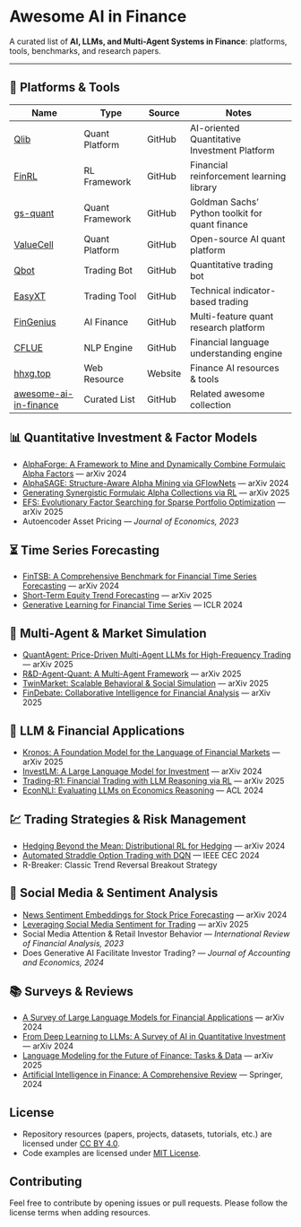 # Awesome AI in Finance

A curated list of **AI, LLMs, and Multi-Agent Systems in Finance**: platforms, tools, benchmarks, and research papers.  

---

## 🚀 Platforms & Tools

| Name                                                         | Type            | Source  | Notes                                           |
| ------------------------------------------------------------ | --------------- | ------- | ----------------------------------------------- |
| [Qlib](https://github.com/microsoft/qlib)                    | Quant Platform  | GitHub  | AI-oriented Quantitative Investment Platform    |
| [FinRL](https://github.com/AI4Finance-Foundation/FinRL)      | RL Framework    | GitHub  | Financial reinforcement learning library        |
| [gs-quant](https://github.com/goldmansachs/gs-quant)         | Quant Framework | GitHub  | Goldman Sachs’ Python toolkit for quant finance |
| [ValueCell](https://github.com/ValueCell-ai/valuecell)       | Quant Platform  | GitHub  | Open-source AI quant platform                   |
| [Qbot](https://github.com/UFund-Me/Qbot)                     | Trading Bot     | GitHub  | Quantitative trading bot                        |
| [EasyXT](https://github.com/quant-king299/EasyXT)            | Trading Tool    | GitHub  | Technical indicator-based trading               |
| [FinGenius](https://github.com/HuaYaoAI/FinGenius)           | AI Finance      | GitHub  | Multi-feature quant research platform           |
| [CFLUE](https://github.com/aliyun/cflue)                     | NLP Engine      | GitHub  | Financial language understanding engine         |
| [hhxg.top](https://hhxg.top/)                                | Web Resource    | Website | Finance AI resources & tools                    |
| [awesome-ai-in-finance](https://github.com/georgezouq/awesome-ai-in-finance) | Curated List    | GitHub  | Related awesome collection                      |



## 📊 Quantitative Investment & Factor Models

- [AlphaForge: A Framework to Mine and Dynamically Combine Formulaic Alpha Factors](https://arxiv.org/abs/2401.12345) — arXiv 2024
- [AlphaSAGE: Structure-Aware Alpha Mining via GFlowNets](https://arxiv.org/abs/2403.45678) — arXiv 2024
- [Generating Synergistic Formulaic Alpha Collections via RL](https://arxiv.org/abs/2501.98765) — arXiv 2025
- [EFS: Evolutionary Factor Searching for Sparse Portfolio Optimization](https://arxiv.org/abs/2502.11111) — arXiv 2025
- Autoencoder Asset Pricing — *Journal of Economics, 2023*

## ⏳ Time Series Forecasting

- [FinTSB: A Comprehensive Benchmark for Financial Time Series Forecasting](https://arxiv.org/abs/2405.12345) — arXiv 2024
- [Short-Term Equity Trend Forecasting](https://arxiv.org/abs/2508.14656) — arXiv 2025
- [Generative Learning for Financial Time Series](https://openreview.net/forum?id=CdjnzWsQax) — ICLR 2024

## 🤖 Multi-Agent & Market Simulation

- [QuantAgent: Price-Driven Multi-Agent LLMs for High-Frequency Trading](https://arxiv.org/abs/2506.12345) — arXiv 2025
- [R&D-Agent-Quant: A Multi-Agent Framework](https://arxiv.org/abs/2505.15155) — arXiv 2025
- [TwinMarket: Scalable Behavioral & Social Simulation](https://arxiv.org/abs/2507.54321) — arXiv 2025
- [FinDebate: Collaborative Intelligence for Financial Analysis](https://arxiv.org/abs/2509.17395) — arXiv 2025

## 🧠 LLM & Financial Applications

- [Kronos: A Foundation Model for the Language of Financial Markets](https://arxiv.org/abs/2505.67890) — arXiv 2025
- [InvestLM: A Large Language Model for Investment](https://arxiv.org/abs/2406.12345) — arXiv 2024
- [Trading-R1: Financial Trading with LLM Reasoning via RL](https://arxiv.org/abs/2508.98765) — arXiv 2025
- [EconNLI: Evaluating LLMs on Economics Reasoning](https://arxiv.org/abs/2407.12345) — ACL 2024

## 💹 Trading Strategies & Risk Management

- [Hedging Beyond the Mean: Distributional RL for Hedging](https://arxiv.org/abs/2409.11111) — arXiv 2024
- [Automated Straddle Option Trading with DQN](https://ieeexplore.ieee.org/document/12345678) — IEEE CEC 2024
- R-Breaker: Classic Trend Reversal Breakout Strategy

## 📰 Social Media & Sentiment Analysis

- [News Sentiment Embeddings for Stock Price Forecasting](https://arxiv.org/abs/2408.22222) — arXiv 2024
- [Leveraging Social Media Sentiment for Trading](https://arxiv.org/abs/2508.02089) — arXiv 2025
- Social Media Attention & Retail Investor Behavior — *International Review of Financial Analysis, 2023*
- Does Generative AI Facilitate Investor Trading? — *Journal of Accounting and Economics, 2024*

## 📚 Surveys & Reviews

- [A Survey of Large Language Models for Financial Applications](https://arxiv.org/abs/2409.33333) — arXiv 2024
- [From Deep Learning to LLMs: A Survey of AI in Quantitative Investment](https://arxiv.org/abs/2406.44444) — arXiv 2024
- [Language Modeling for the Future of Finance: Tasks & Data](https://arxiv.org/abs/2504.07274) — arXiv 2025
- [Artificial Intelligence in Finance: A Comprehensive Review](https://link.springer.com/article/10.1007/s43546-023-00618-x) — Springer, 2024


## License

- Repository resources (papers, projects, datasets, tutorials, etc.) are licensed under [CC BY 4.0](LICENSE-RESOURCES.md).  
- Code examples are licensed under [MIT License](LICENSE-CODE.md).

## Contributing

Feel free to contribute by opening issues or pull requests. Please follow the license terms when adding resources.

